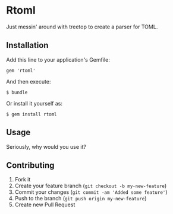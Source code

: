# Rtoml

Just messin' around with treetop to create a parser for TOML.

## Installation

Add this line to your application's Gemfile:

    gem 'rtoml'

And then execute:

    $ bundle

Or install it yourself as:

    $ gem install rtoml

## Usage

Seriously, why would you use it?

## Contributing

1. Fork it
2. Create your feature branch (`git checkout -b my-new-feature`)
3. Commit your changes (`git commit -am 'Added some feature'`)
4. Push to the branch (`git push origin my-new-feature`)
5. Create new Pull Request
